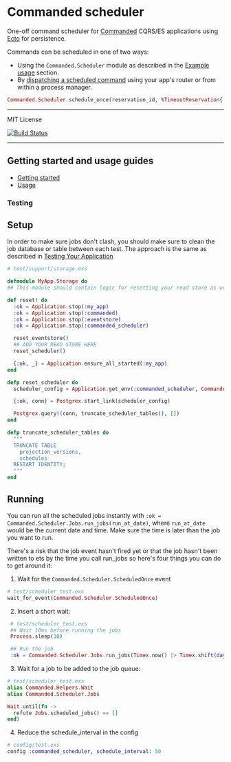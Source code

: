 # Commanded scheduler

One-off command scheduler for [Commanded](https://github.com/commanded/commanded) CQRS/ES applications using [Ecto](https://github.com/elixir-ecto/ecto) for persistence.

Commands can be scheduled in one of two ways:

- Using the `Commanded.Scheduler` module as described in the [Example usage](guides/Usage.md#usage) section.
- By [dispatching a scheduled command](guides/Usage.md#dispatch-a-scheduled-command) using your app's router or from within a process manager.

```elixir
Commanded.Scheduler.schedule_once(reservation_id, %TimeoutReservation{..}, ~N[2020-01-01 12:00:00])
```

---

MIT License

[![Build Status](https://travis-ci.org/commanded/commanded-scheduler.svg?branch=master)](https://travis-ci.org/commanded/commanded-scheduler)

---

## Getting started and usage guides

- [Getting started](guides/Getting%20Started.md)
- [Usage](guides/Usage.md)

### Testing

## Setup
In order to make sure jobs don't clash, you should make sure to clean the job database or table between each test. The approach is the same as described in [Testing Your Application](https://github.com/commanded/commanded/wiki/Testing-your-application)

```elixir
# test/support/storage.exs

defmodule MyApp.Storage do
## This module should contain logic for resetting your read store as well

def reset! do
  :ok = Application.stop(:my_app)
  :ok = Application.stop(:commanded)
  :ok = Application.stop(:eventstore)
  :ok = Application.stop(:commanded_scheduler)

  reset_eventstore()
  ## ADD YOUR READ STORE HERE
  reset_scheduler()

  {:ok, _} = Application.ensure_all_started(:my_app)
end

defp reset_scheduler do
  scheduler_config = Application.get_env(:commanded_scheduler, Commanded.Scheduler.Repo)

  {:ok, conn} = Postgrex.start_link(scheduler_config)

  Postgrex.query!(conn, truncate_scheduler_tables(), [])
end

defp truncate_scheduler_tables do
  """
  TRUNCATE TABLE
    projection_versions,
    schedules
  RESTART IDENTITY;
  """
end
```


## Running
You can run all the scheduled jobs instantly with `:ok = Commanded.Scheduler.Jobs.run_jobs(run_at_date)`, where `run_at_date` would be the current date and time. Make sure the time is later than the job you want to run. 
 
There's a risk that the job event hasn't fired yet or that the job hasn't been written to ets by the time you call run_jobs so here's four things you can do to get around it:
1. Wait for the `Commanded.Scheduler.ScheduledOnce` event
```elixir
# test/scheduler_test.exs
wait_for_event(Commanded.Scheduler.ScheduledOnce)
```

2. Insert a short wait:
```elixir
 # test/scheduler_test.exs
 ## Wait 10ms before running the jobs
 Process.sleep(10)

 ## Run the job
 :ok = Commanded.Scheduler.Jobs.run_jobs(Timex.now() |> Timex.shift(days: 1))
```

3. Wait for a job to be added to the job queue:
```elixir
# test/scheduler_test.exs
alias Commanded.Helpers.Wait
alias Commanded.Scheduler.Jobs

Wait.until(fn ->
  refute Jobs.scheduled_jobs() == []
end)
```

4. Reduce the schedule_interval in the config
```elixir
# config/test.exs
config :commanded_scheduler, schedule_interval: 50
```



